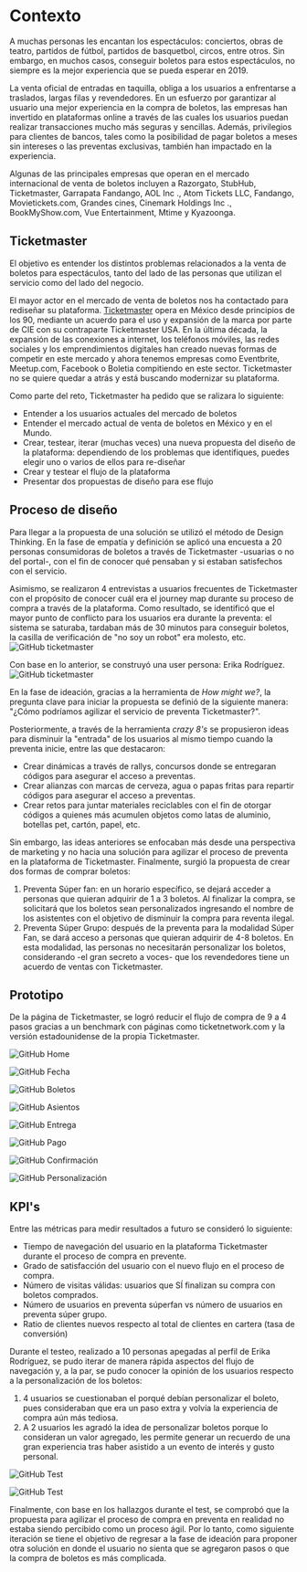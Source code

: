 # Contexto

A muchas personas les encantan los espectáculos: conciertos, obras de teatro, partidos de fútbol, partidos de basquetbol, circos, entre otros. Sin embargo, en muchos casos, conseguir boletos para estos espectáculos, no siempre es la mejor experiencia que se pueda esperar en 2019. 

La venta oficial de entradas en taquilla, obliga a los usuarios a enfrentarse a traslados, largas filas y revendedores. En un esfuerzo por garantizar al usuario una mejor experiencia en la compra de boletos, las empresas han invertido en plataformas online a través de las cuales los usuarios puedan realizar transacciones mucho más seguras y sencillas. Además, privilegios para clientes de bancos, tales como la posibilidad de pagar boletos a meses sin intereses o las preventas exclusivas, también han impactado en la experiencia.

Algunas de las principales empresas que operan en el mercado internacional de venta de boletos incluyen a Razorgato, StubHub, Ticketmaster, Garrapata Fandango, AOL Inc ., Atom Tickets LLC, Fandango, Movietickets.com, Grandes cines, Cinemark Holdings Inc ., BookMyShow.com, Vue Entertainment, Mtime y Kyazoonga.

## Ticketmaster
 
El objetivo es entender los distintos problemas relacionados a la venta de boletos para espectáculos, tanto del lado de las personas que utilizan el servicio como del lado del negocio.  

El mayor actor en el mercado de venta de boletos nos ha contactado para rediseñar su plataforma. [Ticketmaster](https://www.ticketmaster.com.mx/) opera en México desde principios de los 90, mediante un acuerdo para el uso y expansión de la marca por parte de CIE con su contraparte Ticketmaster USA.  En la última década, la expansión de las conexiones a internet, los teléfonos móviles, las redes sociales y los emprendimientos digitales han creado nuevas formas de competir en este mercado y ahora tenemos empresas como Eventbrite, Meetup.com, Facebook o Boletia compitiendo en este sector. Ticketmaster no se quiere quedar a atrás y está buscando modernizar su plataforma. 

Como parte del reto, Ticketmaster ha pedido que se ralizara lo siguiente:

- Entender a los usuarios actuales del mercado de boletos
- Entender el mercado actual de venta de boletos en México y en el Mundo.
- Crear, testear, iterar (muchas veces) una nueva propuesta del diseño de la plataforma: 
  dependiendo de los problemas que identifiques, puedes elegir uno o varios de ellos para re-diseñar
- Crear y testear el flujo de la plataforma
- Presentar dos propuestas de diseño para ese flujo

## Proceso de diseño

Para llegar a la propuesta de una solución se utilizó el método de Design Thinking. En la fase de empatía y definición se aplicó una encuesta a 20 personas consumidoras de boletos a través de Ticketmaster -usuarias o no del portal-, con el fin de conocer qué pensaban y si estaban satisfechos con el servicio.

Asimismo, se realizaron 4 entrevistas a usuarios frecuentes de Ticketmaster con el propósito de conocer cuál era el journey map durante su proceso de compra a través de la plataforma. Como resultado, se identificó que el mayor punto de conflicto para los usuarios era durante la preventa: el sistema se saturaba, tardaban más de 30 minutos para conseguir boletos, la casilla de verificación de "no soy un robot" era molesto, etc.
![GitHub ticketmaster](evidencias/journeymap.png)

Con base en lo anterior, se construyó una user persona: Erika Rodríguez.
![GitHub ticketmaster](evidencias/userpersona.png)

En la fase de ideación, gracias a la herramienta de *How might we?*, la pregunta clave para iniciar la propuesta se definió de la siguiente manera: "¿Cómo podríamos agilizar el servicio de preventa Ticketmaster?".

Posteriormente, a través de la herramienta *crazy 8's* se propusieron ideas para disminuir la "entrada" de los usuarios al mismo tiempo cuando la preventa inicie, entre las que destacaron:
* Crear dinámicas a través de rallys, concursos donde se entregaran códigos para asegurar el acceso a preventas.
* Crear alianzas con marcas de cerveza, agua o papas fritas para repartir códigos para asegurar el acceso a preventas.
* Crear retos para juntar materiales reciclables con el fin de otorgar códigos a quienes más acumulen objetos como latas de aluminio, botellas pet, cartón, papel, etc.

Sin embargo, las ideas anteriores se enfocaban más desde una perspectiva de marketing y no hacia una solución para agilizar el proceso de preventa en la plataforma de Ticketmaster. Finalmente, surgió la propuesta de crear dos formas de comprar boletos:
1. Preventa Súper fan: en un horario específico, se dejará acceder a personas que quieran adquirir de 1 a 3 boletos. Al finalizar la compra, se solicitará que los boletos sean personalizados ingresando el nombre de los asistentes con el objetivo de disminuir la compra para reventa ilegal.
2. Preventa Súper Grupo: después de la preventa para la modalidad Súper Fan, se dará acceso a personas que quieran adquirir de 4-8 boletos. En esta modalidad, las personas no necesitarán personalizar los boletos, considerando -el gran secreto a voces- que los revendedores tiene un acuerdo de ventas con Ticketmaster.

## Prototipo
De la página de Ticketmaster, se logró reducir el flujo de compra de 9 a 4 pasos gracias a un benchmark con páginas como ticketnetwork.com y la versión estadounidense de la propia Ticketmaster.

![GitHub Home](Pantallas/Home.png)

![GitHub Fecha](Pantallas/seleccionarfecha1.png)

![GitHub Boletos](Pantallas/selecciónboletos1.png)

![GitHub Asientos](Pantallas/selecciónasiento3.png)

![GitHub Entrega](Pantallas/métodoentrega1.png)

![GitHub Pago](Pantallas/métodopago1.png)

![GitHub Confirmación](Pantallas/Listo-1.png)

![GitHub Personalización](Pantallas/personaliza-3.png)

## KPI's
Entre las métricas para medir resultados a futuro se consideró lo siguiente:
* Tiempo de navegación del usuario en la plataforma Ticketmaster durante el proceso de compra en prevente.
* Grado de satisfacción del usuario con el nuevo flujo en el proceso de compra.
* Número de visitas válidas: usuarios que SÍ finalizan su compra con boletos comprados.
* Número de usuarios en preventa súperfan vs número de usuarios en preventa súper grupo.
* Ratio de clientes nuevos respecto al total de clientes en cartera (tasa de conversión)

Durante el testeo, realizado a 10 personas apegadas al perfil de Erika Rodríguez, se pudo iterar de manera rápida aspectos del flujo de navegación y, a la par, se pudo conocer la opinión de los usuarios respecto a la personalización de los boletos:
1. 4 usuarios se cuestionaban el porqué debían personalizar el boleto, pues consideraban que era un paso extra y volvía la experiencia de compra aún más tediosa.
2. A 2 usuarios les agradó la idea de personalizar boletos porque lo consideran un valor agregado, les permite generar un recuerdo de una gran experiencia tras haber asistido a un evento de interés y gusto personal.

![GitHub Test](evidencias/test.JPG)

![GitHub Test](evidencias/test2.JPG)

Finalmente, con base en los hallazgos durante el test, se comprobó que la propuesta para agilizar el proceso de compra en preventa en realidad no estaba siendo percibido como un proceso ágil. Por lo tanto, como siguiente iteración se tiene el objetivo de regresar a la fase de ideación para proponer otra solución en donde el usuario no sienta que se agregaron pasos o que la compra de boletos es más complicada.




